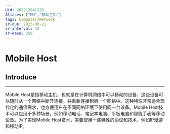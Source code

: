 ```yaml
---
Uid: 202212041228
Aliases: ["MH","移动主机"]
tags: Computer/Network 
sr-due: 2023-08-21
sr-interval: 42
sr-ease: 250
---
```

# Mobile Host

## Introduce 
---
Mobile Host是指移动主机，也就是在计算机网络中可以移动的设备。这些设备可以随时从一个网络中断开连接，并重新连接到另一个网络中。这种特性非常适合现代化的通信需求，也方便用户在不同网络环境下使用同一台设备。Mobile Host技术可以应用于多种场景，例如移动电话、笔记本电脑、平板电脑和智能手表等移动设备。为了实现Mobile Host技术，需要使用一些特殊的协议和技术，例如IP漫游和移动IP。